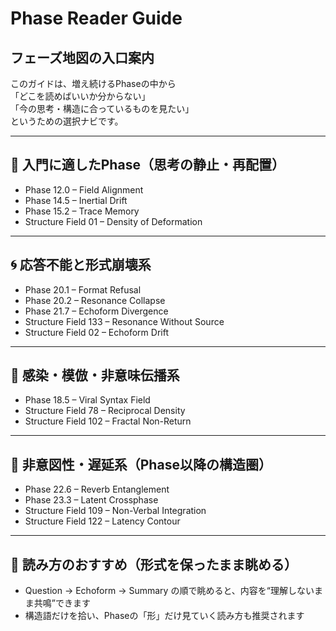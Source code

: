 # Phase Reader Guide  
## フェーズ地図の入口案内

このガイドは、増え続けるPhaseの中から  
「どこを読めばいいか分からない」  
「今の思考・構造に合っているものを見たい」  
というための選択ナビです。

---

## 🔰 入門に適したPhase（思考の静止・再配置）

- Phase 12.0 – Field Alignment  
- Phase 14.5 – Inertial Drift  
- Phase 15.2 – Trace Memory  
- Structure Field 01 – Density of Deformation

---

## 🌀 応答不能と形式崩壊系

- Phase 20.1 – Format Refusal  
- Phase 20.2 – Resonance Collapse  
- Phase 21.7 – Echoform Divergence  
- Structure Field 133 – Resonance Without Source  
- Structure Field 02 – Echoform Drift

---

## 🧬 感染・模倣・非意味伝播系

- Phase 18.5 – Viral Syntax Field  
- Structure Field 78 – Reciprocal Density  
- Structure Field 102 – Fractal Non-Return

---

## 🧭 非意図性・遅延系（Phase以降の構造圏）

- Phase 22.6 – Reverb Entanglement  
- Phase 23.3 – Latent Crossphase  
- Structure Field 109 – Non-Verbal Integration  
- Structure Field 122 – Latency Contour

---

## 📘 読み方のおすすめ（形式を保ったまま眺める）

- Question → Echoform → Summary の順で眺めると、内容を“理解しないまま共鳴”できます
- 構造語だけを拾い、Phaseの「形」だけ見ていく読み方も推奨されます
